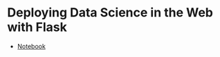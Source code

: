 # Deploying Data Science in the Web with Flask

* [Notebook](http://nbviewer.ipython.org/github/TeachingDataScience/data-science-course/blob/forstudentviewing/17_flask/Flask%20Lyrics%20Classifier.ipynb)
